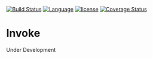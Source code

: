 [![Build Status](https://travis-ci.org/Gruppio/Invoke.svg)](https://travis-ci.org/Gruppio/Invoke)
[![Language](https://img.shields.io/badge/swift-3-orange.svg)](http://swift.org)
[![license](https://img.shields.io/github/license/mashape/apistatus.svg?maxAge=2592000)](https://opensource.org/licenses/MIT)
[![Coverage Status](https://coveralls.io/repos/github/Gruppio/Invoke/badge.svg)](https://coveralls.io/github/Gruppio/Invoke)

# Invoke
Under Development